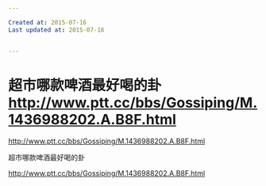 ```yaml
---

Created at: 2015-07-16
Last updated at: 2015-07-16


---
```


# 超市哪款啤酒最好喝的卦 http://www.ptt.cc/bbs/Gossiping/M.1436988202.A.B8F.html


http://www.ptt.cc/bbs/Gossiping/M.1436988202.A.B8F.html

超市哪款啤酒最好喝的卦

<http://www.ptt.cc/bbs/Gossiping/M.1436988202.A.B8F.html>

